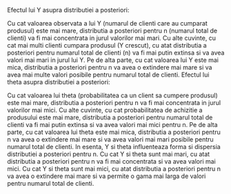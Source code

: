 Efectul lui Y asupra distributiei a posteriori:

Cu cat valoarea observata a lui Y (numarul de clienti care au cumparat produsul) este mai mare, distributia a posteriori pentru n (numarul total de clienti) va fi mai concentrata in jurul valorilor mai mari. Cu alte cuvinte, cu cat mai multi clienti cumpara produsul (Y crescut), cu atat distributia a posteriori pentru numarul total de clienti (n) va fi mai putin extinsa si va avea valori mai mari in jurul lui Y.
Pe de alta parte, cu cat valoarea lui Y este mai mica, distributia a posteriori pentru n va avea o extindere mai mare si va avea mai multe valori posibile pentru numarul total de clienti.
Efectul lui theta asupra distributiei a posteriori:

Cu cat valoarea lui theta (probabilitatea ca un client sa cumpere produsul) este mai mare, distributia a posteriori pentru n va fi mai concentrata in jurul valorilor mai mici. Cu alte cuvinte, cu cat probabilitatea de achizitie a produsului este mai mare, distributia a posteriori pentru numarul total de clienti va fi mai putin extinsa si va avea valori mai mici pentru n.
Pe de alta parte, cu cat valoarea lui theta este mai mica, distributia a posteriori pentru n va avea o extindere mai mare si va avea valori mai mari posibile pentru numarul total de clienti.
In esenta, Y si theta influenteaza forma si dispersia distributiei a posteriori pentru n. Cu cat Y si theta sunt mai mari, cu atat distributia a posteriori pentru n va fi mai concentrata si va avea valori mai mici. Cu cat Y si theta sunt mai mici, cu atat distributia a posteriori pentru n va avea o extindere mai mare si va permite o gama mai larga de valori pentru numarul total de clienti.